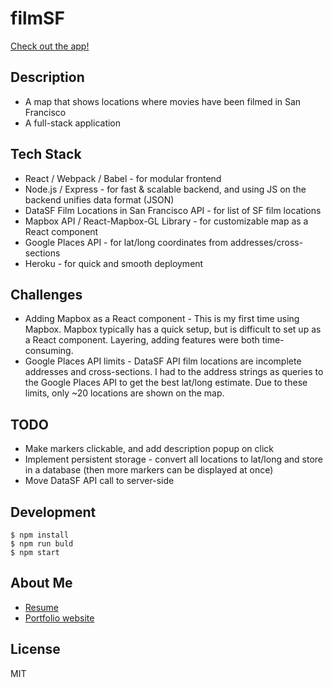 # filmSF
[Check out the app!](https://gentle-meadow-66359.herokuapp.com/)

## Description
 - A map that shows locations where movies have been filmed in San Francisco
 - A full-stack application
 
## Tech Stack
- React / Webpack / Babel - for modular frontend
- Node.js / Express - for fast & scalable backend, and using JS on the backend unifies data format (JSON)
- DataSF Film Locations in San Francisco API - for list of SF film locations
- Mapbox API / React-Mapbox-GL Library - for customizable map as a React component
- Google Places API - for lat/long coordinates from addresses/cross-sections
- Heroku - for quick and smooth deployment

## Challenges
- Adding Mapbox as a React component - This is my first time using Mapbox. Mapbox typically has a quick setup, but is difficult to set up as a React component. Layering, adding features were both time-consuming. 
- Google Places API limits - DataSF API film locations are incomplete addresses and cross-sections. I had to the address strings as queries to the Google Places API to get the best lat/long estimate. Due to these limits, only ~20 locations are shown on the map.

## TODO
- Make markers clickable, and add description popup on click
- Implement persistent storage - convert all locations to lat/long and store in a database (then more markers can be displayed at once)
- Move DataSF API call to server-side

## Development
```
$ npm install
$ npm run buld
$ npm start
```

## About Me
- [Resume](http://www.conniedaisy.com/resume)
- [Portfolio website](http://www.conniedaisy.com/)

## License
MIT
